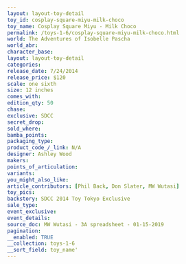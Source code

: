 ```yaml
---
layout: layout-toy-detail 
toy_id: cosplay-square-miyu-milk-choco
toy_name: Cosplay Square Miyu - Milk Choco
permalink: /toys-1-6/cosplay-square-miyu-milk-choco.html
world: The Adventures of Isobelle Pascha
world_abr: 
character_base: 
layout: layout-toy-detail
categories: 
release_date: 7/24/2014
release_price: $120 
scale: one sixth
size: 12 inches
comes_with: 
edition_qty: 50
chase: 
exclusive: SDCC
secret_drop: 
sold_where: 
bamba_points: 
packaging_type: 
product_code_/_link: N/A
designer: Ashley Wood
makers: 
points_of_articulation: 
variants: 
you_might_also_like: 
article_contributors: [Phil Back, Don Slater, MW Wutasi]
toy_pics: 
backstory: SDCC 2014 Toy Tokyo Exclusive
sale_type: 
event_exclusive: 
event_details: 
source_doc: MW Wutasi - 3A spreadsheet - 01-15-2019
pagination: 
__enabled: TRUE
__collection: toys-1-6
__sort_field: toy_name'
---
```

